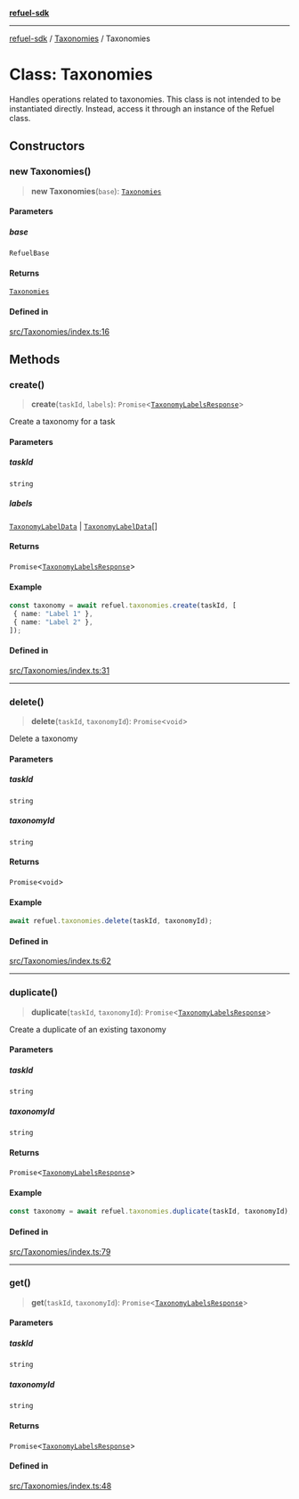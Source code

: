 [**refuel-sdk**](../../README.md)

***

[refuel-sdk](../../modules.md) / [Taxonomies](../README.md) / Taxonomies

# Class: Taxonomies

Handles operations related to taxonomies.
This class is not intended to be instantiated directly.
Instead, access it through an instance of the Refuel class.

## Constructors

### new Taxonomies()

> **new Taxonomies**(`base`): [`Taxonomies`](Taxonomies.md)

#### Parameters

##### base

`RefuelBase`

#### Returns

[`Taxonomies`](Taxonomies.md)

#### Defined in

[src/Taxonomies/index.ts:16](https://github.com/refuel-ai/refuel-sdk/blob/f2e28ab259fcf3e0cbb5ccf9e6bee5d2eda4cd6f/src/Taxonomies/index.ts#L16)

## Methods

### create()

> **create**(`taskId`, `labels`): `Promise`\<[`TaxonomyLabelsResponse`](../../types/interfaces/TaxonomyLabelsResponse.md)\>

Create a taxonomy for a task

#### Parameters

##### taskId

`string`

##### labels

[`TaxonomyLabelData`](../../types/interfaces/TaxonomyLabelData.md) | [`TaxonomyLabelData`](../../types/interfaces/TaxonomyLabelData.md)[]

#### Returns

`Promise`\<[`TaxonomyLabelsResponse`](../../types/interfaces/TaxonomyLabelsResponse.md)\>

#### Example

```ts
const taxonomy = await refuel.taxonomies.create(taskId, [
 { name: "Label 1" },
 { name: "Label 2" },
]);
```

#### Defined in

[src/Taxonomies/index.ts:31](https://github.com/refuel-ai/refuel-sdk/blob/f2e28ab259fcf3e0cbb5ccf9e6bee5d2eda4cd6f/src/Taxonomies/index.ts#L31)

***

### delete()

> **delete**(`taskId`, `taxonomyId`): `Promise`\<`void`\>

Delete a taxonomy

#### Parameters

##### taskId

`string`

##### taxonomyId

`string`

#### Returns

`Promise`\<`void`\>

#### Example

```ts
await refuel.taxonomies.delete(taskId, taxonomyId);
```

#### Defined in

[src/Taxonomies/index.ts:62](https://github.com/refuel-ai/refuel-sdk/blob/f2e28ab259fcf3e0cbb5ccf9e6bee5d2eda4cd6f/src/Taxonomies/index.ts#L62)

***

### duplicate()

> **duplicate**(`taskId`, `taxonomyId`): `Promise`\<[`TaxonomyLabelsResponse`](../../types/interfaces/TaxonomyLabelsResponse.md)\>

Create a duplicate of an existing taxonomy

#### Parameters

##### taskId

`string`

##### taxonomyId

`string`

#### Returns

`Promise`\<[`TaxonomyLabelsResponse`](../../types/interfaces/TaxonomyLabelsResponse.md)\>

#### Example

```ts
const taxonomy = await refuel.taxonomies.duplicate(taskId, taxonomyId);
```

#### Defined in

[src/Taxonomies/index.ts:79](https://github.com/refuel-ai/refuel-sdk/blob/f2e28ab259fcf3e0cbb5ccf9e6bee5d2eda4cd6f/src/Taxonomies/index.ts#L79)

***

### get()

> **get**(`taskId`, `taxonomyId`): `Promise`\<[`TaxonomyLabelsResponse`](../../types/interfaces/TaxonomyLabelsResponse.md)\>

#### Parameters

##### taskId

`string`

##### taxonomyId

`string`

#### Returns

`Promise`\<[`TaxonomyLabelsResponse`](../../types/interfaces/TaxonomyLabelsResponse.md)\>

#### Defined in

[src/Taxonomies/index.ts:48](https://github.com/refuel-ai/refuel-sdk/blob/f2e28ab259fcf3e0cbb5ccf9e6bee5d2eda4cd6f/src/Taxonomies/index.ts#L48)
